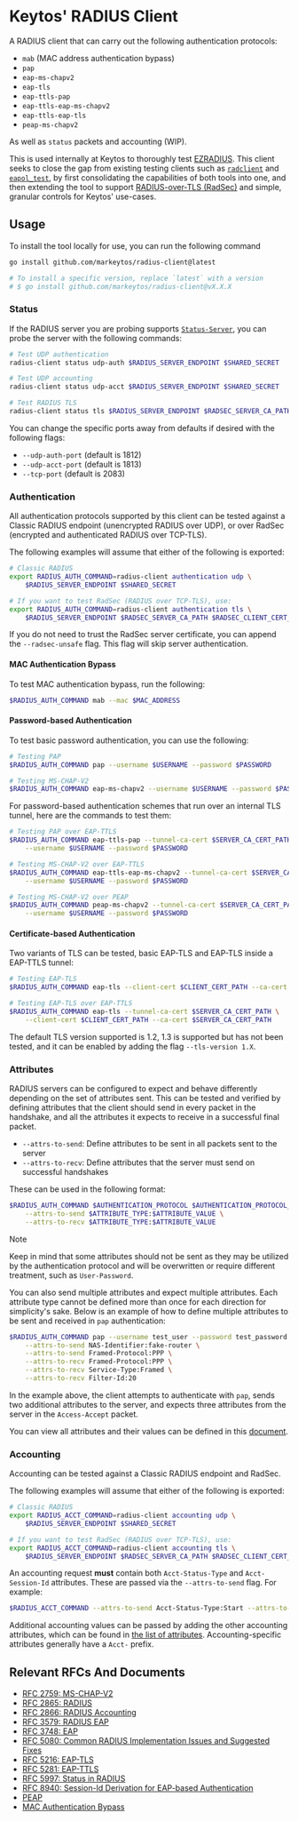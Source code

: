 # Keytos' RADIUS Client

A RADIUS client that can carry out the following authentication protocols:

- `mab` (MAC address authentication bypass)
- `pap`
- `eap-ms-chapv2`
- `eap-tls`
- `eap-ttls-pap`
- `eap-ttls-eap-ms-chapv2`
- `eap-ttls-eap-tls`
- `peap-ms-chapv2`

As well as `status` packets and accounting (WIP).

This is used internally at Keytos to thoroughly test [EZRADIUS](https://www.keytos.io/cloud-radius-as-a-service-for-azure-and-entra-id).
This client seeks to close the gap from existing testing clients such as [`radclient`](https://wiki.freeradius.org/config/Radclient)
and [`eapol_test`](https://manpages.debian.org/testing/eapoltest/eapol_test.8.en.html),
by first consolidating the capabilities of both tools into one, and then extending
the tool to support [RADIUS-over-TLS (RadSec)](https://datatracker.ietf.org/doc/html/rfc6614)
and simple, granular controls for Keytos' use-cases.

## Usage

To install the tool locally for use, you can run the following command

```bash
go install github.com/markeytos/radius-client@latest

# To install a specific version, replace `latest` with a version
# $ go install github.com/markeytos/radius-client@vX.X.X
```

### Status

If the RADIUS server you are probing supports [`Status-Server`](https://datatracker.ietf.org/doc/html/rfc5997),
you can probe the server with the following commands:

```bash
# Test UDP authentication
radius-client status udp-auth $RADIUS_SERVER_ENDPOINT $SHARED_SECRET

# Test UDP accounting
radius-client status udp-acct $RADIUS_SERVER_ENDPOINT $SHARED_SECRET

# Test RADIUS TLS
radius-client status tls $RADIUS_SERVER_ENDPOINT $RADSEC_SERVER_CA_PATH $RADSEC_CLIENT_CERT_PATH
```

You can change the specific ports away from defaults if desired with the following
flags:

- `--udp-auth-port` (default is 1812)
- `--udp-acct-port` (default is 1813)
- `--tcp-port` (default is 2083)

### Authentication

All authentication protocols supported by this client can be tested against a Classic
RADIUS endpoint (unencrypted RADIUS over UDP), or over RadSec (encrypted and authenticated
RADIUS over TCP-TLS).

The following examples will assume that either of the following is exported:

```bash
# Classic RADIUS
export RADIUS_AUTH_COMMAND=radius-client authentication udp \
    $RADIUS_SERVER_ENDPOINT $SHARED_SECRET

# If you want to test RadSec (RADIUS over TCP-TLS), use:
export RADIUS_AUTH_COMMAND=radius-client authentication tls \
    $RADIUS_SERVER_ENDPOINT $RADSEC_SERVER_CA_PATH $RADSEC_CLIENT_CERT_PATH
```

If you do not need to trust the RadSec server certificate, you can append the `--radsec-unsafe`
flag. This flag will skip server authentication.

#### MAC Authentication Bypass

To test MAC authentication bypass, run the following:

```bash
$RADIUS_AUTH_COMMAND mab --mac $MAC_ADDRESS
```

#### Password-based Authentication

To test basic password authentication, you can use the following:

```bash
# Testing PAP
$RADIUS_AUTH_COMMAND pap --username $USERNAME --password $PASSWORD

# Testing MS-CHAP-V2
$RADIUS_AUTH_COMMAND eap-ms-chapv2 --username $USERNAME --password $PASSWORD
```

For password-based authentication schemes that run over an internal TLS tunnel, here
are the commands to test them:

```bash
# Testing PAP over EAP-TTLS
$RADIUS_AUTH_COMMAND eap-ttls-pap --tunnel-ca-cert $SERVER_CA_CERT_PATH \
    --username $USERNAME --password $PASSWORD

# Testing MS-CHAP-V2 over EAP-TTLS
$RADIUS_AUTH_COMMAND eap-ttls-eap-ms-chapv2 --tunnel-ca-cert $SERVER_CA_CERT_PATH \
    --username $USERNAME --password $PASSWORD

# Testing MS-CHAP-V2 over PEAP
$RADIUS_AUTH_COMMAND peap-ms-chapv2 --tunnel-ca-cert $SERVER_CA_CERT_PATH \
    --username $USERNAME --password $PASSWORD
```

#### Certificate-based Authentication

Two variants of TLS can be tested, basic EAP-TLS and EAP-TLS inside a EAP-TTLS tunnel:

```bash
# Testing EAP-TLS
$RADIUS_AUTH_COMMAND eap-tls --client-cert $CLIENT_CERT_PATH --ca-cert $SERVER_CA_CERT_PATH

# Testing EAP-TLS over EAP-TTLS
$RADIUS_AUTH_COMMAND eap-tls --tunnel-ca-cert $SERVER_CA_CERT_PATH \
    --client-cert $CLIENT_CERT_PATH --ca-cert $SERVER_CA_CERT_PATH
```

The default TLS version supported is 1.2, 1.3 is supported but has not been tested,
and it can be enabled by adding the flag `--tls-version 1.X`.

### Attributes

RADIUS servers can be configured to expect and behave differently depending on the
set of attributes sent. This can be tested and verified by defining attributes that
the client should send in every packet in the handshake, and all the attributes it
expects to receive in a successful final packet.

- `--attrs-to-send`: Define attributes to be sent in all packets sent to the server
- `--attrs-to-recv`: Define attributes that the server must send on successful handshakes

These can be used in the following format:

```bash
$RADIUS_AUTH_COMMAND $AUTHENTICATION_PROTOCOL $AUTHENTICATION_PROTOCOL_PARAMETERS \
    --attrs-to-send $ATTRIBUTE_TYPE:$ATTRIBUTE_VALUE \
    --attrs-to-recv $ATTRIBUTE_TYPE:$ATTRIBUTE_VALUE
```

> [!NOTE]
> Keep in mind that some attributes should not be sent as they may be utilized by
> the authentication protocol and will be overwritten or require different treatment,
> such as `User-Password`.

You can also send multiple attributes and expect multiple attributes. Each attribute
type cannot be defined more than once for each direction for simplicity's sake. Below
is an example of how to define multiple attributes to be sent and received in `pap`
authentication:

```bash
$RADIUS_AUTH_COMMAND pap --username test_user --password test_password \
    --attrs-to-send NAS-Identifier:fake-router \
    --attrs-to-send Framed-Protocol:PPP \
    --attrs-to-recv Framed-Protocol:PPP \
    --attrs-to-recv Service-Type:Framed \
    --attrs-to-recv Filter-Id:20
```

In the example above, the client attempts to authenticate with `pap`, sends two
additional attributes to the server, and expects three attributes from the server
in the `Access-Accept` packet.

You can view all attributes and their values can be defined in this [document](./RADIUS_ATTRIBUTES.md).

### Accounting

Accounting can be tested against a Classic RADIUS endpoint and RadSec.

The following examples will assume that either of the following is exported:

```bash
# Classic RADIUS
export RADIUS_ACCT_COMMAND=radius-client accounting udp \
    $RADIUS_SERVER_ENDPOINT $SHARED_SECRET

# If you want to test RadSec (RADIUS over TCP-TLS), use:
export RADIUS_ACCT_COMMAND=radius-client accounting tls \
    $RADIUS_SERVER_ENDPOINT $RADSEC_SERVER_CA_PATH $RADSEC_CLIENT_CERT_PATH
```

An accounting request **must** contain both `Acct-Status-Type` and `Acct-Session-Id`
attributes. These are passed via the `--attrs-to-send` flag. For example:

```bash
$RADIUS_ACCT_COMMAND --attrs-to-send Acct-Status-Type:Start --attrs-to-send Acct-Session-Id:1234
```

Additional accounting values can be passed by adding the other accounting attributes,
which can be found in [the list of attributes](./RADIUS_ATTRIBUTES.md). Accounting-specific
attributes generally have a `Acct-` prefix.

## Relevant RFCs And Documents

- [RFC 2759: MS-CHAP-V2](https://datatracker.ietf.org/doc/html/rfc2759)
- [RFC 2865: RADIUS](https://datatracker.ietf.org/doc/html/rfc2865)
- [RFC 2866: RADIUS Accounting](https://datatracker.ietf.org/doc/html/rfc2866)
- [RFC 3579: RADIUS EAP](https://datatracker.ietf.org/doc/html/rfc3579)
- [RFC 3748: EAP](https://datatracker.ietf.org/doc/html/rfc3748)
- [RFC 5080: Common RADIUS Implementation Issues and Suggested Fixes](https://datatracker.ietf.org/doc/html/rfc5080)
- [RFC 5216: EAP-TLS](https://datatracker.ietf.org/doc/html/rfc5216)
- [RFC 5281: EAP-TTLS](https://datatracker.ietf.org/doc/html/rfc5281)
- [RFC 5997: Status in RADIUS](https://datatracker.ietf.org/doc/html/rfc5997)
- [RFC 8940: Session-Id Derivation for EAP-based Authentication](https://datatracker.ietf.org/doc/html/rfc8940)
- [PEAP](https://datatracker.ietf.org/doc/html/draft-josefsson-pppext-eap-tls-eap-06)
- [MAC Authentication Bypass](https://www.cisco.com/c/en/us/td/docs/ios-xml/ios/sec_usr_aaa/configuration/15-sy/sec-usr-aaa-15-sy-book/sec-usr-mac-auth-bypass.pdf)
